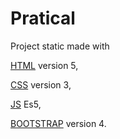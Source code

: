 # Pratical

Project static made with 

[HTML](https://www.w3schools.com/html/html5_intro.asp) version 5,

[CSS](https://www.w3schools.com/css/css3_intro.asp) version 3,

[JS](https://www.javascript.com/learn/javascript/strings) Es5,

[BOOTSTRAP](http://getbootstrap.com/docs/4.0/getting-started/introduction/) version 4.